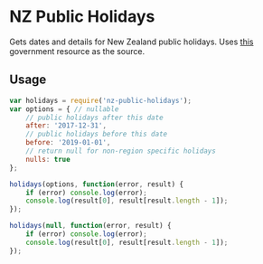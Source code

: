 # NZ Public Holidays

Gets dates and details for New Zealand public holidays.
Uses [this](http://apps.employment.govt.nz/ical/public-holidays-all.ics) government resource as the source.

## Usage

```js
var holidays = require('nz-public-holidays');
var options = { // nullable
    // public holidays after this date
    after: '2017-12-31',
    // public holidays before this date
    before: '2019-01-01',
    // return null for non-region specific holidays
    nulls: true 
};

holidays(options, function(error, result) {
    if (error) console.log(error);
    console.log(result[0], result[result.length - 1]);
});

holidays(null, function(error, result) {
    if (error) console.log(error);
    console.log(result[0], result[result.length - 1]);
});
```